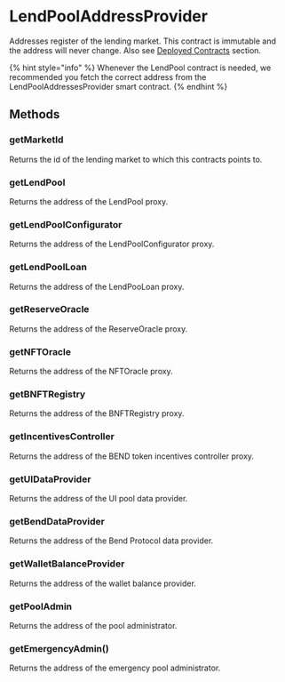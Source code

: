 # LendPoolAddressProvider

Addresses register of the lending market. This contract is immutable and the address will never change. Also see [Deployed Contracts](broken-reference) section.

{% hint style="info" %}
Whenever the LendPool contract is needed, we recommended you fetch the correct address from the LendPoolAddressesProvider smart contract.
{% endhint %}

## Methods

### getMarketId

Returns the id of the lending market to which this contracts points to.

### getLendPool

Returns the address of the LendPool proxy.

### getLendPoolConfigurator

Returns the address of the LendPoolConfigurator proxy.

### getLendPoolLoan

Returns the address of the LendPooLoan proxy.

### getReserveOracle

Returns the address of the ReserveOracle proxy.

### getNFTOracle

Returns the address of the NFTOracle proxy.

### getBNFTRegistry

Returns the address of the BNFTRegistry proxy.

### getIncentivesController

Returns the address of the BEND token incentives controller proxy.

### getUIDataProvider

Returns the address of the UI pool data provider.

### getBendDataProvider

Returns the address of the Bend Protocol data provider.

### getWalletBalanceProvider

Returns the address of the wallet balance provider.

### getPoolAdmin

Returns the address of the pool administrator.

### getEmergencyAdmin()

Returns the address of the emergency pool administrator.
